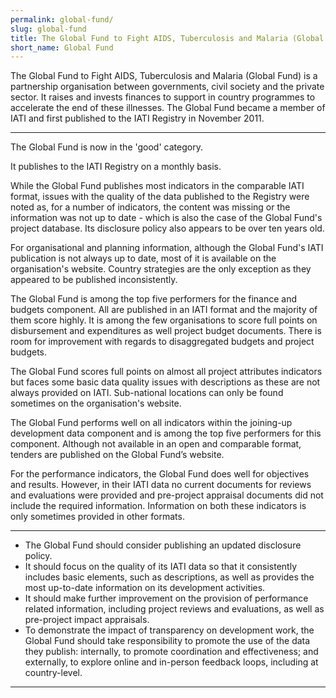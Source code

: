 ```yaml
---
permalink: global-fund/
slug: global-fund
title: The Global Fund to Fight AIDS, Tuberculosis and Malaria (Global Fund)
short_name: Global Fund
---
```


The Global Fund to Fight AIDS, Tuberculosis and Malaria (Global Fund) is a partnership organisation between governments, civil society and the private sector. It raises and invests finances to support in country programmes to accelerate the end of these illnesses. The Global Fund became a member of IATI and first published to the IATI Registry in November 2011.

---

The Global Fund is now in the 'good' category.

It publishes to the IATI Registry on a monthly basis.

While the Global Fund publishes most indicators in the comparable IATI format, issues with the quality of the data published to the Registry were noted as, for a number of indicators, the content was missing or the information was not up to date - which is also the case of the Global Fund's project database. Its disclosure policy also appears to be over ten years old.

For organisational and planning information, although the Global Fund's IATI publication is not always up to date, most of it is available on the organisation's website. Country strategies are the only exception as they appeared to be published inconsistently.

The Global Fund is among the top five performers for the finance and budgets component. All are published in an IATI format and the majority of them score highly. It is among the few organisations to score full points on disbursement and expenditures as well project budget documents. There is room for improvement with regards to disaggregated budgets and project budgets.

The Global Fund scores full points on almost all project attributes indicators but faces some basic data quality issues with descriptions as these are not always provided on IATI. Sub-national locations can only be found sometimes on the organisation's website.

The Global Fund performs well on all indicators within the joining-up development data component and is among the top five performers for this component. Although not available in an open and comparable format, tenders are published on the Global Fund’s website.

For the performance indicators, the Global Fund does well for objectives and results. However, in their IATI data no current documents for reviews and evaluations were provided and pre-project appraisal documents did not include the required information. Information on both these indicators is only sometimes provided in other formats.

---

 * The Global Fund should consider publishing an updated disclosure policy.
 * It should focus on the quality of its IATI data so that it consistently includes basic elements, such as descriptions, as well as provides the most up-to-date information on its development activities.
 * It should make further improvement on the provision of performance related information, including project reviews and evaluations, as well as pre-project impact appraisals.
 * To demonstrate the impact of transparency on development work, the Global Fund should take responsibility to promote the use of the data they publish: internally, to promote coordination and effectiveness; and externally, to explore online and in-person feedback loops, including at country-level.

---
